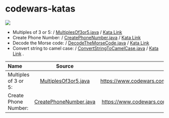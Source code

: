 # codewars-katas

[![](https://www.codewars.com/users/_JDev_/badges/large)](https://www.codewars.com/users/_JDev_)

- Multiples of 3 or 5: / [MultiplesOf3or5.java](MultiplesOf3or5.java) / [Kata Link](https://www.codewars.com/kata/514b92a657cdc65150000006)
- Create Phone Number: / [CreatePhoneNumber.java](CreatePhoneNumber.java) / [Kata Link](https://www.codewars.com/kata/525f50e3b73515a6db000b83)
- Decode the Morse code: / [DecodeTheMorseCode.java](DecodeTheMorseCode.java) / [Kata Link](https://www.codewars.com/kata/54b724efac3d5402db00065e)
- Convert string to camel case: / [ConvertStringToCamelCase.java](ConvertStringToCamelCase.java) / [Kata Link](https://www.codewars.com/kata/517abf86da9663f1d2000003) . 

| Name | Source | Kata Link |
| :---         |     :---:      |          ---: |
| Multiples of 3 or 5:   | [MultiplesOf3or5.java](MultiplesOf3or5.java)     | https://www.codewars.com/kata/514b92a657cdc65150000006   |
| Create Phone Number:     | [CreatePhoneNumber.java](CreatePhoneNumber.java)       | https://www.codewars.com/kata/525f50e3b73515a6db000b83      |
